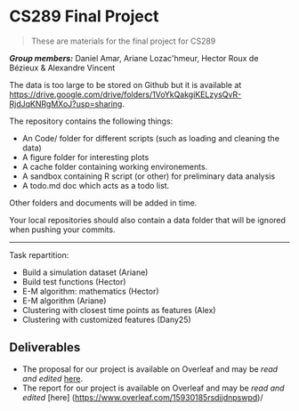 # CS289 Final Project

> These are materials for the final project for CS289

_**Group members:**_ Daniel Amar, Ariane Lozac'hmeur, Hector Roux de Bézieux & Alexandre Vincent

The data is too large to be stored on Github but it is available at https://drive.google.com/drive/folders/1VoYkQakgiKELzysQvR-RjdJqKNRgMXoJ?usp=sharing.

The repository contains the following things:

- An Code/ folder for different scripts (such as loading and cleaning the data)
- A figure folder for interesting plots
- A cache folder containing working environements.
- A sandbox containing R script (or other) for preliminary data analysis
- A todo.md doc which acts as a todo list.

Other folders and documents will be added in time.

Your local repositories should also contain a data folder that will be ignored when pushing your commits.


---

Task repartition:

- Build a simulation dataset (Ariane)
- Build test functions (Hector)
- E-M algorithm: mathematics (Hector)
- E-M algorithm (Ariane)
- Clustering with closest time points as features (Alex)
- Clustering with customized features (Dany25)

## Deliverables

* The proposal for our project is available on Overleaf and may be _read and
  edited_ [here](https://www.overleaf.com/14957190bbtqsmpgdttw).
 * The report for our project is available on Overleaf and may be _read and
  edited_ [here] (https://www.overleaf.com/15930185rsdjjdnpswpd)/
